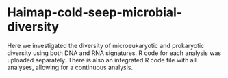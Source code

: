 # Haimap-cold-seep-microbial-diversity
Here we investigated the diversity of microeukaryotic and prokaryotic diversity using both DNA and RNA signatures.
R code for each analysis was uploaded separately. There is also an integrated R code file with all analyses, allowing for a continuous analysis.
